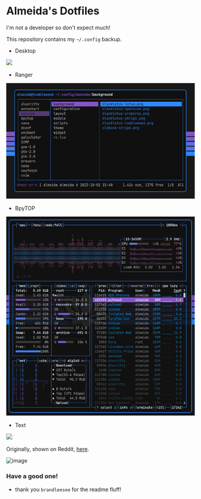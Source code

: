 # Almeida's Dotfiles

I'm not a developer so don't expect much!

This repository contains my `~/.config` backup.
- Desktop

![](./desktop.png)

- Ranger

![](./ranger.png)

- BpyTOP

![](./bpytop.png)

- Text

![](PoisonIsBestType/BlackLotus/text.png)


Originally, shown on Reddit, [here](https://www.reddit.com/r/unixporn/comments/166sklt/awesome_blacklotus_some_noob_love_for_ya/).

![image](https://github.com/PoisonIsBestType/.config/assets/12674437/42f2e359-5a6f-41bc-94a3-245be4f8843e)

### Have a good one!

- thank you `brandleesee` for the readme fluff!
